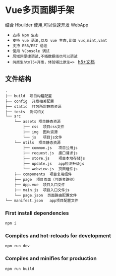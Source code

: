 # Vue多页面脚手架

结合 Hbuilder 使用,可以快速开发 WebApp

- `支持 Npm 生态`
- `支持 vue 语法,以及 vue 生态,比如 vux,mint,vant`
- `支持 ES6/ES7 语法`
- `使用 VConsole 调试`
- `局域网便捷调试,不插数据线也可以调试`
- `纯原生html5+开发，体验堪比原生=> ` [h5+文档](http://www.html5plus.org/doc/)

## 文件结构
```shell
.
├── build  项目构建配置
├── config  开发相关配置
├── static  打包所需静态资源
├── tests  测试相关
└── src
    └── assets 项目静态资源
        ├── css  项目css文件
        ├── img  图片资源
        └── js   项目js文件
    └── utils  项目静态资源
        ├── common.js   项目公用js
        ├── request.js  接口请求js
        ├── store.js    项目本地存储js
        ├── update.js   app检测升级js
        └── webview.js  页面组件js
    ├── components  项目复用组件
    ├── page  项目页面（可嵌套路径）
    ├── App.vue  项目入口文件
    ├── main.js  项目入口文件js
    └── page.json  页面路由配置文件
└── manifest.json   app项目配置文件
```


### First install dependencies
```
npm i
``` 

### Compiles and hot-reloads for development
```
npm run dev
```

### Compiles and minifies for production
```
npm run build
```
